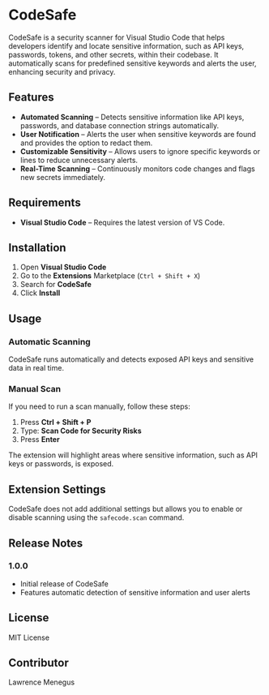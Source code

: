 # CodeSafe  

CodeSafe is a security scanner for Visual Studio Code that helps developers identify and locate sensitive information, such as API keys, passwords, tokens, and other secrets, within their codebase. It automatically scans for predefined sensitive keywords and alerts the user, enhancing security and privacy.  

## Features  

- **Automated Scanning** – Detects sensitive information like API keys, passwords, and database connection strings automatically.  
- **User Notification** – Alerts the user when sensitive keywords are found and provides the option to redact them.  
- **Customizable Sensitivity** – Allows users to ignore specific keywords or lines to reduce unnecessary alerts.  
- **Real-Time Scanning** – Continuously monitors code changes and flags new secrets immediately.  

## Requirements  

- **Visual Studio Code** – Requires the latest version of VS Code.  

## Installation  

1. Open **Visual Studio Code**  
2. Go to the **Extensions** Marketplace (`Ctrl + Shift + X`)  
3. Search for **CodeSafe**  
4. Click **Install**  

## Usage  

### Automatic Scanning  

CodeSafe runs automatically and detects exposed API keys and sensitive data in real time.  

### Manual Scan  

If you need to run a scan manually, follow these steps:  

1. Press **Ctrl + Shift + P**  
2. Type: **Scan Code for Security Risks**  
3. Press **Enter**  

The extension will highlight areas where sensitive information, such as API keys or passwords, is exposed.  

## Extension Settings  

CodeSafe does not add additional settings but allows you to enable or disable scanning using the `safecode.scan` command.  

## Release Notes  

### 1.0.0  

- Initial release of CodeSafe  
- Features automatic detection of sensitive information and user alerts  

## License  

MIT License  


## Contributor

Lawrence Menegus 

